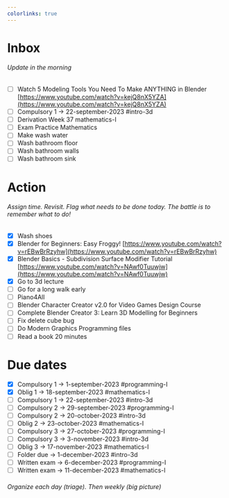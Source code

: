 ```yaml
---
colorlinks: true
---
```


# Inbox
###### Update in the morning

* [ ] Watch 5 Modeling Tools You Need To Make ANYTHING in Blender [https://www.youtube.com/watch?v=kejQ8nX5YZA](https://www.youtube.com/watch?v=kejQ8nX5YZA)
* [ ] Compulsory 1 -> 22-september-2023 #intro-3d
* [ ] Derivation Week 37 mathematics-I
* [ ] Exam Practice Mathematics
* [ ] Make wash water
* [ ] Wash bathroom floor
* [ ] Wash bathroom walls
* [ ] Wash bathroom sink

# Action
###### Assign time. Revisit. Flag what needs to be done today. The battle is to remember what to do!

* [x] Wash shoes
* [x] Blender for Beginners: Easy Froggy! [https://www.youtube.com/watch?v=rEBwBrRzyhw](https://www.youtube.com/watch?v=rEBwBrRzyhw)
* [x] Blender Basics - Subdivision Surface Modifier Tutorial [https://www.youtube.com/watch?v=NAwf0Tuuwjw](https://www.youtube.com/watch?v=NAwf0Tuuwjw)
* [x] Go to 3d lecture
* [ ] Go for a long walk early
* [ ] Piano4All
* [ ] Blender Character Creator v2.0 for Video Games Design Course
* [ ] Complete Blender Creator 3: Learn 3D Modelling for Beginners
* [ ] Fix delete cube bug
* [ ] Do Modern Graphics Programming files
* [ ] Read a book 20 minutes

# Due dates

* [x] Compulsory 1 -> 1-september-2023  #programming-I 
* [x] Oblig 1      -> 18-september-2023 #mathematics-I
* [ ] Compulsory 1 -> 22-september-2023 #intro-3d
* [ ] Compulsory 2 -> 29-september-2023 #programming-I
* [ ] Compulsory 2 -> 20-october-2023   #intro-3d
* [ ] Oblig 2      -> 23-october-2023   #mathematics-I
* [ ] Compulsory 3 -> 27-october-2023   #programming-I
* [ ] Compulsory 3 -> 3-november-2023   #intro-3d
* [ ] Oblig 3      -> 17-november-2023  #mathematics-I
* [ ] Folder due   -> 1-december-2023   #intro-3d
* [ ] Written exam -> 6-december-2023   #programming-I
* [ ] Written exam -> 11-december-2023  #mathematics-I

###### Organize each day (triage). Then weekly (big picture)

